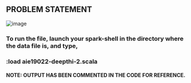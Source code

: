 ## PROBLEM STATEMENT

![image](https://user-images.githubusercontent.com/59824729/116779997-40dde680-aa97-11eb-9232-ad422ec08cb5.png)

### To run the file, launch your spark-shell in the directory where the data file is, and type,
### :load aie19022-deepthi-2.scala

#### NOTE: OUTPUT HAS BEEN COMMENTED IN THE CODE FOR REFERENCE.
